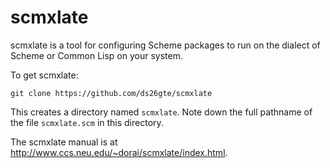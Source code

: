# scmxlate

scmxlate is a tool for configuring Scheme packages to run
on the dialect of Scheme or Common Lisp on your system.

To get scmxlate:

```
git clone https://github.com/ds26gte/scmxlate
````

This creates a directory named `scmxlate`. Note down the full
pathname of the file `scmxlate.scm` in this directory.

The scmxlate manual is at
http://www.ccs.neu.edu/~dorai/scmxlate/index.html.
